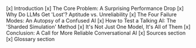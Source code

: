 [x] Introduction
[x] The Core Problem: A Surprising Performance Drop
[x] Why Do LLMs Get 'Lost'? Aptitude vs. Unreliability
[x] The Four Failure Modes: An Autopsy of a Confused AI
[x] How to Test a Talking AI: The 'Sharded Simulation' Method
[x] It's Not Just One Model, It's All of Them
[x] Conclusion: A Call for More Reliable Conversational AI
[x] Sources section
[x] Glossary section 